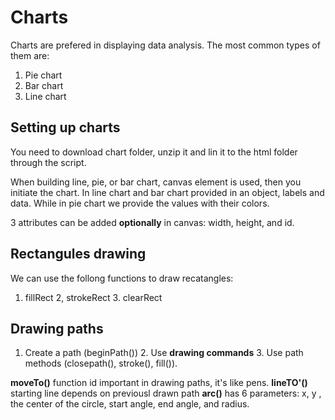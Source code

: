 # Charts

Charts are prefered in displaying data analysis. The most common types of them are:
1. Pie chart
2. Bar chart
3. Line chart 

## Setting up charts

You need to download chart folder, unzip it and lin it to the html folder through the script.

When building line, pie, or bar chart, canvas element is used, then you initiate the chart.
In line chart and bar chart provided in an object, labels and data. While in pie chart we provide the values with their colors. 

3 attributes can be added **optionally** in canvas: width, height, and id.

## Rectangules drawing 
We can use the follong functions to draw recatangles:
1. fillRect 2, strokeRect 3. clearRect

## Drawing paths
1. Create a path (beginPath()) 2. Use **drawing commands** 3. Use path methods (closepath(), stroke(), fill()). 

**moveTo()** function id important in drawing paths, it's like pens.
**lineTO'()** starting line depends on previousl drawn path
**arc()** has 6 parameters: x, y , the center of the circle, start angle, end angle, and radius.
